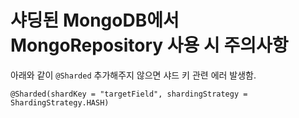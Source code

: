 # 샤딩된 MongoDB에서 MongoRepository 사용 시 주의사항
아래와 같이 `@Sharded` 추가해주지 않으면 샤드 키 관련 에러 발생함.
```
@Sharded(shardKey = "targetField", shardingStrategy = ShardingStrategy.HASH)
```
